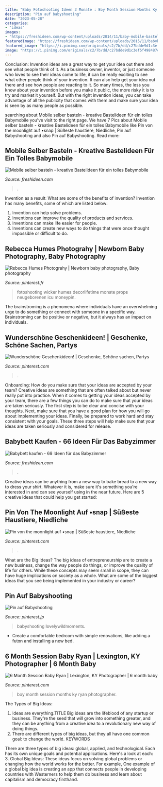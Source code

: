 ```yaml
---
title: "Baby Fotoshooting Ideen 3 Monate : Boy Month Session Months Ky Ryan Photographer"
description: "Pin auf babyshooting"
date: "2023-05-28"
categories:
- "ideas"
images:
- "https://freshideen.com/wp-content/uploads/2014/11/baby-mobile-basteln-bastelideen-mobile-kinderbett-filztiere.jpg"
featuredImage: "https://freshideen.com/wp-content/uploads/2015/11/babybetten-design-babyzimmer-gestalten-holzboden-kommode-grauer-sessel.jpg"
featured_image: "https://i.pinimg.com/originals/c2/7b/dd/c27bdde9d1c3ef5f498487c039bddf6a.jpg"
image: "https://i.pinimg.com/originals/c2/7b/dd/c27bdde9d1c3ef5f498487c039bddf6a.jpg"
---
```



Conclusion: Invention ideas are a great way to get your idea out there and see what people think of it.
As a business owner, inventor, or just someone who loves to see their ideas come to life, it can be really exciting to see what other people think of your invention. It can also help get your idea out there and see how people are reacting to it. So many times, the less you know about your invention before you make it public, the more risky it is to try and market it yourself. But with the right invention ideas, you can take advantage of all the publicity that comes with them and make sure your idea is seen by as many people as possible.

	

		
searching about Mobile selber basteln - kreative Bastelideen für ein tolles Babymobile you've visit to the right page. We have 7 Pics about Mobile selber basteln - kreative Bastelideen für ein tolles Babymobile like Pin von the moonlight auf •snap | Süßeste haustiere, Niedliche, Pin auf Babyshooting and also Pin auf Babyshooting. Read more:
		
    
## Mobile Selber Basteln - Kreative Bastelideen Für Ein Tolles Babymobile

<img loading=lazy src="https://freshideen.com/wp-content/uploads/2014/11/baby-mobile-basteln-bastelideen-mobile-kinderbett-filztiere.jpg" onerror="this.onerror=null;this.src='https://tse2.mm.bing.net/th?id=OIP.nRD70vyA9ajQIaPa5swyRQHaLH&amp;pid=15.1';" alt="Mobile selber basteln - kreative Bastelideen für ein tolles Babymobile">

_Source: freshideen.com_

>. 

	

Invention as a result: What are some of the benefits of invention?
Invention has many benefits, some of which are listed below: 
1. Invention can help solve problems. 
2. Inventions can improve the quality of products and services. 
3. Inventions can make life easier for people. 
4. Inventions can create new ways to do things that were once thought impossible or difficult to do.

    
## Rebecca Humes Photograhy | Newborn Baby Photography, Baby Photography

<img loading=lazy src="https://i.pinimg.com/originals/b5/d5/0c/b5d50c4c01061e92e16b037acf75fbc6.jpg" onerror="this.onerror=null;this.src='https://tse4.mm.bing.net/th?id=OIP.5LHf62ESpBFtAshD8jb15wAAAA&amp;pid=15.1';" alt="Rebecca Humes Photograhy | Newborn baby photography, Baby photography">

_Source: pinterest.fr_

>fotoshooting wicker humes decorlifetime monate props neugeborenen icu moneypin. 

	

The brainstroming is a phenomena where individuals have an overwhelming urge to do something or connect with someone in a specific way. Brainstroming can be positive or negative, but it always has an impact on individuals.

    
## Wunderschöne Geschenkideen! | Geschenke, Schöne Sachen, Partys

<img loading=lazy src="https://i.pinimg.com/originals/c2/7b/dd/c27bdde9d1c3ef5f498487c039bddf6a.jpg" onerror="this.onerror=null;this.src='https://tse3.mm.bing.net/th?id=OIP.U3UCNo6T1nVHoGyOW54AeAHaEK&amp;pid=15.1';" alt="Wunderschöne Geschenkideen! | Geschenke, Schöne sachen, Partys">

_Source: pinterest.com_

>. 

	

Onboarding: How do you make sure that your ideas are accepted by your team?
Creative ideas are something that are often talked about but never really put into practice. When it comes to getting your ideas accepted by your team, there are a few things you can do to make sure that your ideas are taken seriously. The first step is to be clear and concise with your thoughts. Next, make sure that you have a good plan for how you will go about implementing your ideas. Finally, be prepared to work hard and stay consistent with your goals. These three steps will help make sure that your ideas are taken seriously and considered for release.

    
## Babybett Kaufen - 66 Ideen Für Das Babyzimmer

<img loading=lazy src="https://freshideen.com/wp-content/uploads/2015/11/babybetten-design-babyzimmer-gestalten-holzboden-kommode-grauer-sessel.jpg" onerror="this.onerror=null;this.src='https://tse3.mm.bing.net/th?id=OIP.LGtjRDPh6QD5W4AxSNdc5AHaHa&amp;pid=15.1';" alt="Babybett kaufen - 66 Ideen für das Babyzimmer">

_Source: freshideen.com_

>. 

	

Creative ideas can be anything from a new way to bake bread to a new way to dress your shirt. Whatever it is, make sure it's something you're interested in and can see yourself using in the near future. Here are 5 creative ideas that could help you get started: 

    
## Pin Von The Moonlight Auf •snap | Süßeste Haustiere, Niedliche

<img loading=lazy src="https://i.pinimg.com/736x/df/ca/61/dfca6163639ac1725403bf3c9d964e9f.jpg" onerror="this.onerror=null;this.src='https://tse3.mm.bing.net/th?id=OIP.XkupqTWpcutv-mTtDdUP_AHaMZ&amp;pid=15.1';" alt="Pin von the moonlight auf •snap | Süßeste haustiere, Niedliche">

_Source: pinterest.com_

>. 

	

What are the Big Ideas?
The big ideas of entrepreneurship are to create a new business, change the way people do things, or improve the quality of life for others. While these concepts may seem small in scope, they can have huge implications on society as a whole. What are some of the biggest ideas that you see being implemented in your industry or career?

    
## Pin Auf Babyshooting

<img loading=lazy src="https://i.pinimg.com/originals/2f/4b/aa/2f4baad7e079a24e3a531e32ee054085.jpg" onerror="this.onerror=null;this.src='https://tse3.mm.bing.net/th?id=OIP.pXglwcPXAIUqLypTaz8VJAHaLH&amp;pid=15.1';" alt="Pin auf Babyshooting">

_Source: pinterest.jp_

>babyshooting lovelywildmoments. 

	

- Create a comfortable bedroom with simple renovations, like adding a futon and installing a new bed. 

    
## 6 Month Session Baby Ryan | Lexington, KY Photographer | 6 Month Baby

<img loading=lazy src="https://i.pinimg.com/originals/05/4e/82/054e82b199a735d7f5d7e4fcc1393534.jpg" onerror="this.onerror=null;this.src='https://tse1.mm.bing.net/th?id=OIP.L_t8qJGSZgHrRZcU5uLAwAHaHQ&amp;pid=15.1';" alt="6 Month Session Baby Ryan | Lexington, KY Photographer | 6 month baby">

_Source: pinterest.com_

>boy month session months ky ryan photographer. 

	

The Types of Big Ideas:
1. Ideas are everything.TITLE
Big ideas are the lifeblood of any startup or business. They're the seed that will grow into something greater, and they can be anything from a creative idea to a revolutionary new way of doing things.
2. There are different types of big ideas, but they all have one common goal: to change the world. KEYWORDS

There are three types of big ideas: global, applied, and technological. Each has its own unique goals and potential applications. Here's a look at each: 
3. Global Big Ideas: These ideas focus on solving global problems or changing how the world works for the better. For example, One example of a global big idea is creating an app that connects people in developing countries with Westerners to help them do business and learn about capitalism and democracy firsthand. 

